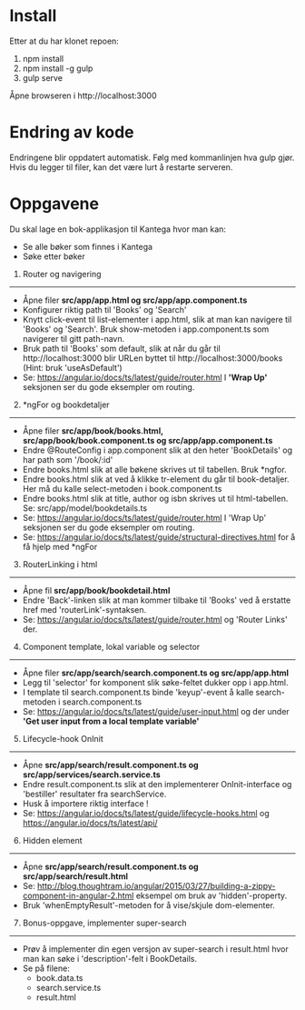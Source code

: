 Install
=======
Etter at du har klonet repoen:

1. npm install
2. npm install -g gulp
3. gulp serve

Åpne browseren i http://localhost:3000

Endring av kode
===============
Endringene blir oppdatert automatisk. Følg med kommanlinjen hva gulp gjør.
Hvis du legger til filer, kan det være lurt å restarte serveren.

Oppgavene
=========
Du skal lage en bok-applikasjon til Kantega hvor man kan:
 * Se alle bøker som finnes i Kantega
 * Søke etter bøker


1. Router og navigering
-----------------------
* Åpne filer **src/app/app.html og src/app/app.component.ts**
* Konfigurer riktig path til 'Books' og 'Search'
* Knytt click-event til list-elementer i app.html, slik at man kan navigere til
  'Books' og 'Search'. Bruk show-metoden i app.component.ts som navigerer til
  gitt path-navn.
* Bruk path til 'Books' som default, slik at når du går til http://localhost:3000 blir
  URLen byttet til http://localhost:3000/books (Hint: bruk 'useAsDefault')
* Se: https://angular.io/docs/ts/latest/guide/router.html
  I **'Wrap Up'** seksjonen ser du gode eksempler om routing.
  
2. \*ngFor og bookdetaljer
--------------------------
* Åpne filer **src/app/book/books.html, src/app/book/book.component.ts
  og src/app/app.component.ts**
* Endre @RouteConfig i app.component slik at den heter 'BookDetails' og har path 
  som '/book/:id' 
* Endre books.html slik at alle bøkene skrives ut til tabellen. Bruk \*ngfor.
* Endre books.html slik at ved å klikke tr-element du går til book-detaljer.
  Her må du kalle select-metoden i book.component.ts
* Endre books.html slik at title, author og isbn skrives ut til html-tabellen.
  Se: src/app/model/bookdetails.ts
* Se: https://angular.io/docs/ts/latest/guide/router.html
   I 'Wrap Up' seksjonen ser du gode eksempler om routing.
* Se: https://angular.io/docs/ts/latest/guide/structural-directives.html 
  for å få hjelp med \*ngFor
  
3. RouterLinking i html
------------------------
* Åpne fil **src/app/book/bookdetail.html**
* Endre 'Back'-linken slik at man kommer tilbake til 'Books' ved å
  erstatte href med 'routerLink'-syntaksen.
* Se: https://angular.io/docs/ts/latest/guide/router.html og 'Router Links' der. 
  
4. Component template, lokal variable og selector
---------------------------------

* Åpne filer **src/app/search/search.component.ts og src/app/app.html**
* Legg til 'selector' for komponent slik søke-feltet dukker opp i app.html.
* I template til search.component.ts binde 'keyup'-event å kalle search-metoden
  i search.component.ts 
* Se: https://angular.io/docs/ts/latest/guide/user-input.html
  og der under **'Get user input from a local template variable'**

5. Lifecycle-hook OnInit
-------------------------

* Åpne **src/app/search/result.component.ts og src/app/services/search.service.ts**
* Endre result.component.ts slik at den implementerer OnInit-interface og
  'bestiller' resultater fra searchService.
* Husk å importere riktig interface !
* Se: https://angular.io/docs/ts/latest/guide/lifecycle-hooks.html
  og https://angular.io/docs/ts/latest/api/
  
6. Hidden element
------------------
* Åpne **src/app/search/result.component.ts og src/app/search/result.html**
* Se: http://blog.thoughtram.io/angular/2015/03/27/building-a-zippy-component-in-angular-2.html
  eksempel om bruk av 'hidden'-property.
* Bruk 'whenEmptyResult'-metoden for å vise/skjule dom-elementer.

7. Bonus-oppgave, implementer super-search
------------------------------------------
* Prøv å implementer din egen versjon av super-search i result.html hvor
man kan søke i 'description'-felt i BookDetails.
* Se på filene:
  * book.data.ts
  * search.service.ts
  * result.html

  


  
